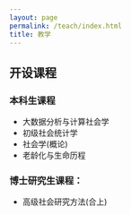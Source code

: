 ```yaml
---
layout: page
permalink: /teach/index.html
title: 教学
---
```


## **开设课程**

### 本科生课程

- 大数据分析与计算社会学 
- 初级社会统计学
- 社会学(概论)
- 老龄化与生命历程

### 博士研究生课程：
- 高级社会研究方法(合上)




